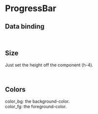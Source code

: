 # ProgressBar

## Data binding

<hhl-live-editor title="" htmlCode='
    <template>
      <div class="flexRow items-center gap-4 flexWrap">
      <H_switch v-model="show"></H_switch>
      <H_progress-bar :show="show" ></H_progress-bar>
      </div>
    </template>
    <script>
    const show = ref(false);
    return {show}
    </script>
'>
</hhl-live-editor>

<br>

## Size

Just set the height off the component (h-4).
<hhl-live-editor title="" htmlCode='
    <template>
      <div class="flexRow items-center gap-4 flexWrap">
      <H_progress-bar show class="h-4"></H_progress-bar>
      </div>
    </template>
'>
</hhl-live-editor>

<br>

## Colors

color_bg: the background-color. <br>
color_fg: the foreground-color.

<hhl-live-editor title="" htmlCode='
    <template>
      <div class="flexRow items-center gap-4 flexWrap">
      <H_progress-bar show color_bg="red" color_fg="lime"></H_progress-bar>
      </div>
    </template>
'>
</hhl-live-editor>
